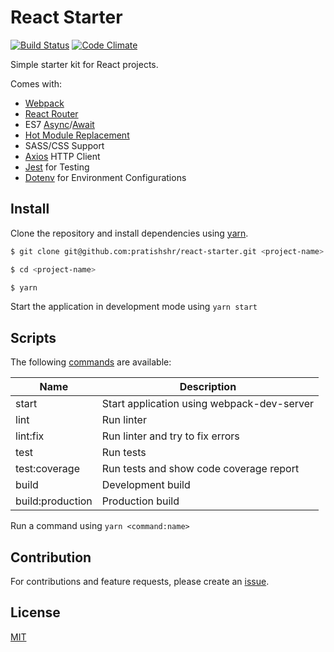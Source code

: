 # React Starter
[![Build Status](https://travis-ci.org/pratishshr/react-starter.svg?branch=master)](https://travis-ci.org/pratishshr/react-starter)
[![Code Climate](https://codeclimate.com/github/pratishshr/react-starter/badges/gpa.svg)](https://codeclimate.com/github/pratishshr/react-starter)

Simple starter kit for React projects.

Comes with:

- [Webpack](https://webpack.js.org/)
- [React Router](https://reacttraining.com/react-router/)
- ES7 [Async](https://developer.mozilla.org/en-US/docs/Web/JavaScript/Reference/Statements/async_function)/[Await](https://developer.mozilla.org/en-US/docs/Web/JavaScript/Reference/Operators/await)
- [Hot Module Replacement](https://webpack.js.org/guides/hmr-react/)
- SASS/CSS Support
- [Axios](https://github.com/mzabriskie/axios) HTTP Client
- [Jest](https://facebook.github.io/jest/) for Testing
- [Dotenv](https://www.npmjs.com/package/dotenv) for Environment Configurations

## Install

Clone the repository and install dependencies using [yarn](http://yarnpkg.com/).

```bash
$ git clone git@github.com:pratishshr/react-starter.git <project-name>

$ cd <project-name>

$ yarn
```

Start the application in development mode using `yarn start`

## Scripts

The following [commands](package.json) are available:

|Name             |Description                                       |
|-----------------|--------------------------------------------------|
|start            | Start application using webpack-dev-server       |
|lint             | Run linter                                       |
|lint:fix         | Run linter and try to fix errors                 |
|test             | Run tests                                        |
|test:coverage    | Run tests and show code coverage report          |
|build            | Development build                                |
|build:production | Production build                                 |

Run a command using `yarn <command:name>`

## Contribution

For contributions and feature requests, please create an [issue](https://github.com/pratishshr/react-starter/issues).

## License

[MIT](LICENSE.md)

